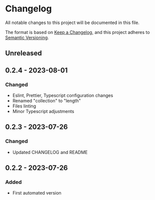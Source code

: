 # Changelog

All notable changes to this project will be documented in this file.

The format is based on [Keep a Changelog](https://keepachangelog.com/en/1.0.0/),
and this project adheres to [Semantic Versioning](https://semver.org/spec/v2.0.0.html).

## Unreleased

## 0.2.4 - 2023-08-01
### Changed
- Eslint, Prettier, Typescript configuration changes
- Renamed "collection" to "length"
- Files linting
- Minor Typescript adjustments

## 0.2.3 - 2023-07-26
### Changed
- Updated CHANGELOG and README

## 0.2.2 - 2023-07-26
### Added
- First automated version
